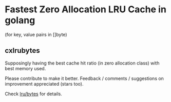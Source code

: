 # Fastest Zero Allocation LRU Cache in golang 
(for key, value pairs in []byte)

## cxlrubytes

Supposingly having the best cache hit ratio (in zero allocation class) with best memory used.

Please contribute to make it better.
Feedback / comments / suggestions on improvement appreciated (stars too).

Check [lru/bytes](https://github.com/cloudxaas/gocache/tree/main/lru/bytes) for details.
